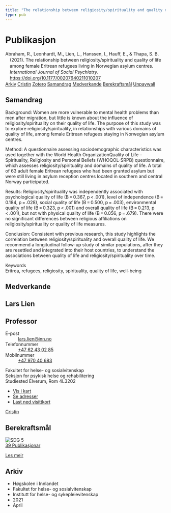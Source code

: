 ```yaml
---
title: "The relationship between religiosity/spirituality and quality of life among female Eritrean refugees living in Norwegian asylum centres."
type: pub
---
```

<h1>Publikasjon</h1>
<article id="csl-bib-container-2RQX9RNF" class="csl-bib-container">
  <div class="csl-bib-body" style="line-height: 1.35; padding-left: 1em; text-indent:-1em;">
  <div class="csl-entry">Abraham, R., Leonhardt, M., Lien, L., Hanssen, I., Hauff, E., &amp; Thapa, S. B. (2021). The relationship between religiosity/spirituality and quality of life among female Eritrean refugees living in Norwegian asylum centres. <i>International Journal of Social Psychiatry</i>. <a href="https://doi.org/10.1177/00207640211010207">https://doi.org/10.1177/00207640211010207</a></div>
</div>
  <div class="csl-bib-buttons">
    <a href="#taxonomy-article-2RQX9RNF" class="csl-bib-button">Arkiv</a>
    <a href="https://app.cristin.no/results/show.jsf?id=1907128" alt="Cristin URL" class="csl-bib-button">Cristin</a>
    <a href="http://zotero.org/groups/5022929/items/2RQX9RNF" alt="Zotero URL" class="csl-bib-button">Zotero</a>
    <a href="#abstract-article-2RQX9RNF" class="csl-bib-button">Samandrag</a>
    <a href="#contributors-article-2RQX9RNF" class="csl-bib-button">Medverkande</a>
    <a href="#sdg-article-2RQX9RNF" class="csl-bib-button">Berekraftsmål</a>
    <a href="https://www.duo.uio.no/bitstream/10852/95636/1/PhD-Abraham-2022.pdf" class="csl-bib-button">Unpaywall</a>
  </div>
  <div id="csl-bib-meta-container-2RQX9RNF"></div>
</article>
<div id="csl-bib-meta-2RQX9RNF" class="csl-bib-meta">
  <article id="abstract-article-2RQX9RNF" class="abstract-article">
    <h1>Samandrag</h1>
    Background: 
Women are more vulnerable to mental health problems than men after migration, but little is known about the influence of religiosity/spirituality on their quality of life. The purpose of this study was to explore religiosity/spirituality, in relationships with various domains of quality of life, among female Eritrean refugees staying in Norwegian asylum centres. 
 
Method: 
A questionnaire assessing sociodemographic characteristics was used together with the World Health OrganizationQuality of Life – Spirituality, Religiosity and Personal Beliefs (WHOQOL-SRPB) questionnaire, which assesses religiosity/spirituality and domains of quality of life. A total of 63 adult female Eritrean refugees who had been granted asylum but were still living in asylum reception centres located in southern and central Norway participated. 
 
Results: 
Religiosity/spirituality was independently associated with psychological quality of life (B = 0.367, p &lt; .001), level of independence (B = 0.184, p = .028), social quality of life (B = 0.500, p = .003), environmental quality of life (B = 0.323, p &lt; .001) and overall quality of life (B = 0.213, p &lt; .001), but not with physical quality of life (B = 0.056, p = .679). There were no significant differences between religious affiliations on religiosity/spirituality or quality of life measures. 
 
Conclusion: 
Consistent with previous research, this study highlights the correlation between religiosity/spirituality and overall quality of life. We recommend a longitudinal follow-up study of similar populations, after they are resettled and integrated into their host countries, to understand the associations between quality of life and religiosity/spirituality over time. 
 
Keywords  
Eritrea, refugees, religiosity, spirituality, quality of life, well-being
  </article>
  <article id="contributors-article-2RQX9RNF" class="contributors-article">
    <h1>Medverkande</h1>
    <div class="personas">
<div class="vrtx-hinn-person-card">
<div class="photo">
<i class="lar la-user-circle missing-person"></i>
</div>
<div class="info">
<hgroup><h1>Lars Lien</h1>
<h2>Professor</h2>
</hgroup><dl>
<dt>E-post</dt>
<dd>
<a href="mailto:lars.lien@inn.no">lars.lien@inn.no</a>
</dd>
<dt>Telefonnummer</dt>
<dd><a href="tel:+4762430285">
+47 62 43 02 85
</a></dd>
<dt>Mobilnummer</dt>
<dd><a href="tel:+4797040683">
+47 970 40 683
</a></dd>
</dl>
<p>
Fakultet for helse- og sosialvitenskap<br>
Seksjon for psykisk helse og rehabilitering<br>
Studiested Elverum,
Rom 4L3202
</p>
<ul class="vrtx-hinn-links">
<li><a href="https://www.google.com/maps?q=60.88177,11.53669">Vis i kart</a></li>
<li><a href="https://www.inn.no/finn-en-ansatt/lars-lien.html#vrtx-hinn-addresses">Se adresser</a></li>
<li><a href="https://www.inn.no/finn-en-ansatt/lars-lien.html?vrtx=vcf">Last ned visittkort</a></li>
</ul>
</div>
</div>
<a href="https://app.cristin.no/persons/show.jsf?id=14287" alt="Cristin URL" class="personas-cristin">Cristin</a>
</div>
  </article>
  <article id="sdg-article-2RQX9RNF" class="sdg-article">
    <h1>Berekraftsmål</h1>
    <div class="sdg-container"><div id="sdg5" class="sdg">
<img src="{{< params subfolder >}}images/sdg/sdg05_no.png" class="image" alt="SDG 5">
<div class="sdg-overlay">
<a href="{{< params subfolder >}}no/archive/?sdg=5#archive" class="sdg-publication-count"><span>39</span> Publikasjonar</a>
<p><a href="https://www.fn.no/om-fn/fns-baerekraftsmaal/likestilling-mellom-kjoennene?lang=nno-NO" class="sdg-read-more">Les meir</a></p>
</div>
</div></div>
  </article>
  <article id="taxonomy-article-2RQX9RNF" class="taxonomy-article">
    <h1>Arkiv</h1>
    <ul>
      <li>Høgskolen i Innlandet</li>
      <li>Fakultet for helse- og sosialvitenskap</li>
      <li>Institutt for helse- og sykepleievitenskap</li>
      <li>2021</li>
      <li>April</li>
    </ul>
  </article>
</div>
